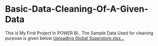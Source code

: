 # Basic-Data-Cleaning-Of-A-Given-Data
This is My First Project In POWER BI..
The Sample Data Used for cleaning purpose is given below
[Uploading Global Superstore.xlsx…]()
